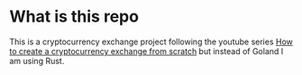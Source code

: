 # What is this repo

This is a cryptocurrency exchange project following the youtube series [How to create a cryptocurrency exchange from scratch](https://www.youtube.com/watch?v=5r1wHkmb3HM&list=PL0xRBLFXXsP5Q_a9FjmDfgtWatLHJVxGn) but instead of Goland I am using Rust.
